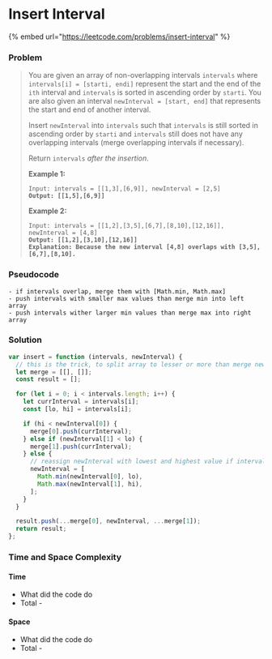 # Insert Interval

{% embed url="https://leetcode.com/problems/insert-interval" %}

### Problem

> You are given an array of non-overlapping intervals `intervals` where `intervals[i] = [starti, endi]` represent the start and the end of the `ith` interval and `intervals` is sorted in ascending order by `starti`. You are also given an interval `newInterval = [start, end]` that represents the start and end of another interval.
>
> Insert `newInterval` into `intervals` such that `intervals` is still sorted in ascending order by `starti` and `intervals` still does not have any overlapping intervals (merge overlapping intervals if necessary).
>
> Return `intervals` _after the insertion_.
>
> &#x20;
>
> **Example 1:**
>
> <pre><code>Input: intervals = [[1,3],[6,9]], newInterval = [2,5]
> <strong>Output: [[1,5],[6,9]]</strong></code></pre>
>
> **Example 2:**
>
> <pre><code>Input: intervals = [[1,2],[3,5],[6,7],[8,10],[12,16]], newInterval = [4,8]
> <strong>Output: [[1,2],[3,10],[12,16]]
> </strong><strong>Explanation: Because the new interval [4,8] overlaps with [3,5],[6,7],[8,10].</strong></code></pre>

### Pseudocode

```
- if intervals overlap, merge them with [Math.min, Math.max]
- push intervals with smaller max values than merge min into left array
- push intervals wither larger min values than merge max into right array
```

### Solution

```javascript
var insert = function (intervals, newInterval) {
  // this is the trick, to split array to lesser or more than merge newInterval, then reconstitute result at the end
  let merge = [[], []];
  const result = [];

  for (let i = 0; i < intervals.length; i++) {
    let currInterval = intervals[i];
    const [lo, hi] = intervals[i];

    if (hi < newInterval[0]) {
      merge[0].push(currInterval);
    } else if (newInterval[1] < lo) {
      merge[1].push(currInterval);
    } else {
      // reassign newInterval with lowest and highest value if intervals overlap
      newInterval = [
        Math.min(newInterval[0], lo),
        Math.max(newInterval[1], hi),
      ];
    }
  }

  result.push(...merge[0], newInterval, ...merge[1]);
  return result;
};
```

### Time and Space Complexity

#### Time

* What did the code do
* Total -

#### Space

* What did the code do
* Total -
